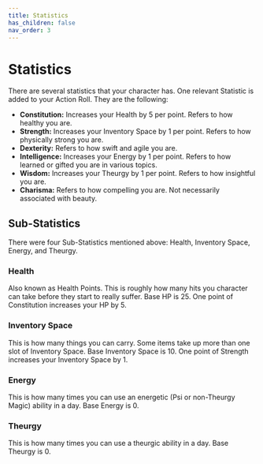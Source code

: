 ```yaml
---
title: Statistics
has_children: false
nav_order: 3
---
```


# Statistics

There are several statistics that your character has. One relevant Statistic is added to your Action Roll. They are the following:

* **Constitution:** Increases your Health by 5 per point. Refers to how healthy you are.
* **Strength:** Increases your Inventory Space by 1 per point. Refers to how physically strong you are.
* **Dexterity:** Refers to how swift and agile you are.
* **Intelligence:** Increases your Energy by 1 per point. Refers to how learned or gifted you are in various topics.
* **Wisdom:** Increases your Theurgy by 1 per point. Refers to how insightful you are.
* **Charisma:** Refers to how compelling you are. Not necessarily associated with beauty.

## Sub-Statistics

There were four Sub-Statistics mentioned above: Health, Inventory Space, Energy, and Theurgy.

### Health

Also known as Health Points. This is roughly how many hits you character can take before they start to really suffer. Base HP is 25. One point of Constitution increases your HP by 5.

### Inventory Space

This is how many things you can carry. Some items take up more than one slot of Inventory Space. Base Inventory Space is 10. One point of Strength increases your Inventory Space by 1.

### Energy

This is how many times you can use an energetic (Psi or non-Theurgy Magic) ability in a day. Base Energy is 0.

### Theurgy

This is how many times you can use a theurgic ability in a day. Base Theurgy is 0.
